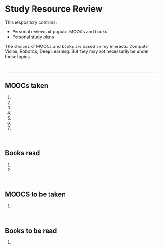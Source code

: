 # Study Resource Review

This respository contains:
* Personal reviews of popular MOOCs and books
* Personal study plans

The choices of MOOCs and books are based on my interests: Computer Vision, Robotics, Deep Learning.
But they may not necessarily be under these topics.

</br>

-------------------------------------------------------------------

## MOOCs taken
1.
2.
3.
4.
5.
6.
7.

</br>

## Books read
1.
2.

</br>

## MOOCS to be taken
1.

</br>

## Books to be read
1.
